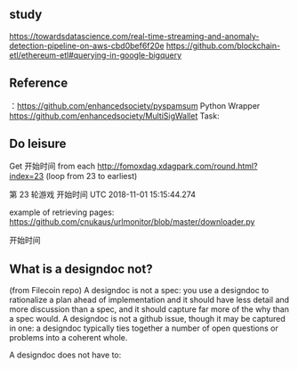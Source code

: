 ## study
https://towardsdatascience.com/real-time-streaming-and-anomaly-detection-pipeline-on-aws-cbd0bef6f20e
https://github.com/blockchain-etl/ethereum-etl#querying-in-google-bigquery
## Reference
：https://github.com/enhancedsociety/pyspamsum Python Wrapper
https://github.com/enhancedsociety/MultiSigWallet
Task:
## Do leisure
Get 开始时间 from each http://fomoxdag.xdagpark.com/round.html?index=23 (loop from 23 to earliest)

第 23 轮游戏
开始时间
UTC 2018-11-01 15:15:44.274

example of retrieving pages:
https://github.com/cnukaus/urlmonitor/blob/master/downloader.py


<div class="row text-light">
                    <div class="col-sm-3">
                        <span>开始时间</span>
                    </div>


## What is a designdoc not?
(from Filecoin repo)
A designdoc is not a spec: you use a designdoc to rationalize a plan ahead of implementation and it should have less detail and more discussion than a spec, and it should capture far more of the why than a spec would. A designdoc is not a github issue, though it may be captured in one: a designdoc typically ties together a number of open questions or problems into a coherent whole.

A designdoc does not have to:
